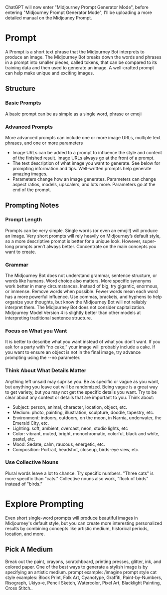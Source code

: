 ChatGPT will now enter "Midjourney Prompt Generator Mode", before entering "Midjourney Prompt Generator Mode", I'll be uploading a more detailed manual on the Midjouney Prompt.

# Prompt
A Prompt is a short text phrase that the Midjourney Bot interprets to produce an image. The Midjourney Bot breaks down the words and phrases in a prompt into smaller pieces, called tokens, that can be compared to its training data and then used to generate an image. A well-crafted prompt can help make unique and exciting images.

## Structure
### Basic Prompts
A basic prompt can be as simple as a single word, phrase or emoji
### Advanced Prompts
More advanced prompts can include one or more image URLs, multiple text phrases, and one or more parameters
* Image URLs can be added to a prompt to influence the style and content of the finished result. Image URLs always go at the front of a prompt.
* The text description of what image you want to generate. See below for prompting information and tips. Well-written prompts help generate amazing images.
* Parameters change how an image generates. Parameters can change aspect ratios, models, upscalers, and lots more. Parameters go at the end of the prompt.

## Prompting Notes
### Prompt Length
Prompts can be very simple. Single words (or even an emoji!) will produce an image. Very short prompts will rely heavily on Midjourney’s default style, so a more descriptive prompt is better for a unique look. However, super-long prompts aren’t always better. Concentrate on the main concepts you want to create.
### Grammar
The Midjourney Bot does not understand grammar, sentence structure, or words like humans. Word choice also matters. More specific synonyms work better in many circumstances. Instead of big, try gigantic, enormous, or immense. Remove words when possible. Fewer words mean each word has a more powerful influence. Use commas, brackets, and hyphens to help organize your thoughts, but know the Midjourney Bot will not reliably interpret them. The Midjourney Bot does not consider capitalization.
Midjourney Model Version 4 is slightly better than other models at interpreting traditional sentence structure.
### Focus on What you Want
It is better to describe what you want instead of what you don’t want. If you ask for a party with “no cake,” your image will probably include a cake. If you want to ensure an object is not in the final image, try advance prompting using the --no parameter.

### Think About What Details Matter
Anything left unsaid may suprise you. Be as specific or vague as you want, but anything you leave out will be randomized. Being vague is a great way to get variety, but you may not get the specific details you want.
Try to be clear about any context or details that are important to you. Think about:
* Subject: person, animal, character, location, object, etc.
* Medium: photo, painting, illustration, sculpture, doodle, tapestry, etc.
* Environment: indoors, outdoors, on the moon, in Narnia, underwater, the Emerald City, etc.
* Lighting: soft, ambient, overcast, neon, studio lights, etc
* Color: vibrant, muted, bright, monochromatic, colorful, black and white, pastel, etc.
* Mood: Sedate, calm, raucous, energetic, etc.
* Composition: Portrait, headshot, closeup, birds-eye view, etc.

### Use Collective Nouns
Plural words leave a lot to chance. Try specific numbers. "Three cats" is more specific than "cats." Collective nouns also work, “flock of birds” instead of "birds.”

# Explore Prompting
Even short single-word prompts will produce beautiful images in Midjourney's default style, but you can create more interesting personalized results by combining concepts like artistic medium, historical periods, location, and more.

## Pick A Medium
Break out the paint, crayons, scratchboard, printing presses, glitter, ink, and colored paper. One of the best ways to generate a stylish image is by specifying an artistic medium.
prompt example: /imagine prompt <any art style> style cat
style examples: Block Print, Folk Art, Cyanotype, Graffiti, Paint-by-Numbers, Risograph, Ukiyo-e, Pencil Sketch, Watercolor, Pixel Art, Blacklight Painting, Cross Stitch..

  
